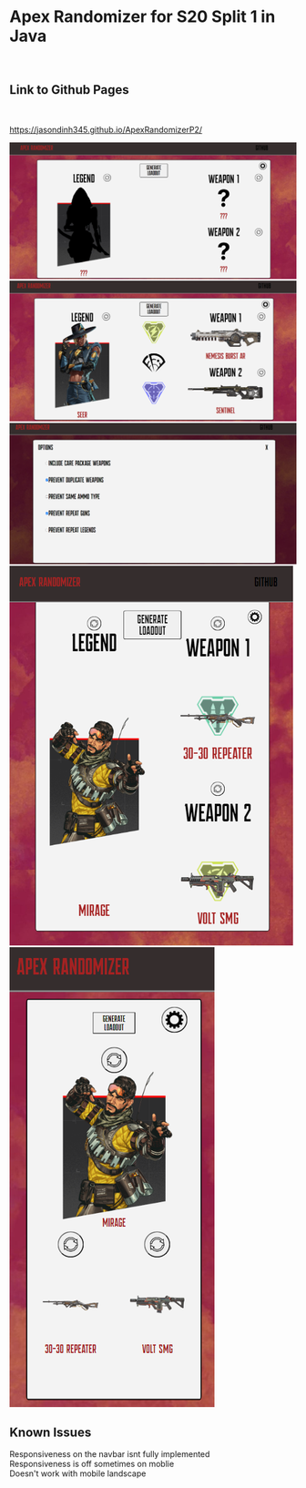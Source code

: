 <h1>Apex Randomizer for S20 Split 1 in Java</h1> <br>

<h2> Link to Github Pages</h2><br>

https://jasondinh345.github.io/ApexRandomizerP2/<br>

<img src="preview_images/img1.png">
<img src="preview_images/img2.png">
<img src="preview_images/img3.png">
<img src="preview_images/img4.png">
<img src="preview_images/img5.png">
<h2>Known Issues</h2>
Responsiveness on the navbar isnt fully implemented <br>
Responsiveness is off sometimes on moblie<br>
Doesn't work with mobile landscape<br>



